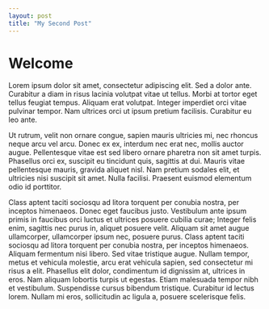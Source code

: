 ```yaml
---
layout: post
title: "My Second Post"
---
```


# Welcome

Lorem ipsum dolor sit amet, consectetur adipiscing elit. Sed a dolor ante. Curabitur a diam in risus lacinia volutpat vitae ut tellus. Morbi at tortor eget tellus feugiat tempus. Aliquam erat volutpat. Integer imperdiet orci vitae pulvinar tempor. Nam ultrices orci ut ipsum pretium facilisis. Curabitur eu leo ante.
<!--more-->
Ut rutrum, velit non ornare congue, sapien mauris ultricies mi, nec rhoncus neque arcu vel arcu. Donec ex ex, interdum nec erat nec, mollis auctor augue. Pellentesque vitae est sed libero ornare pharetra non sit amet turpis. Phasellus orci ex, suscipit eu tincidunt quis, sagittis at dui. Mauris vitae pellentesque mauris, gravida aliquet nisl. Nam pretium sodales elit, et ultricies nisi suscipit sit amet. Nulla facilisi. Praesent euismod elementum odio id porttitor.


Class aptent taciti sociosqu ad litora torquent per conubia nostra, per inceptos himenaeos. Donec eget faucibus justo. Vestibulum ante ipsum primis in faucibus orci luctus et ultrices posuere cubilia curae; Integer felis enim, sagittis nec purus in, aliquet posuere velit. Aliquam sit amet augue ullamcorper, ullamcorper ipsum nec, posuere purus. Class aptent taciti sociosqu ad litora torquent per conubia nostra, per inceptos himenaeos. Aliquam fermentum nisi libero. Sed vitae tristique augue. Nullam tempor, metus et vehicula molestie, arcu erat vehicula sapien, sed consectetur mi risus a elit. Phasellus elit dolor, condimentum id dignissim at, ultrices in eros. Nam aliquam lobortis turpis ut egestas. Etiam malesuada tempor nibh et vestibulum. Suspendisse cursus bibendum tristique. Curabitur id lectus lorem. Nullam mi eros, sollicitudin ac ligula a, posuere scelerisque felis.
